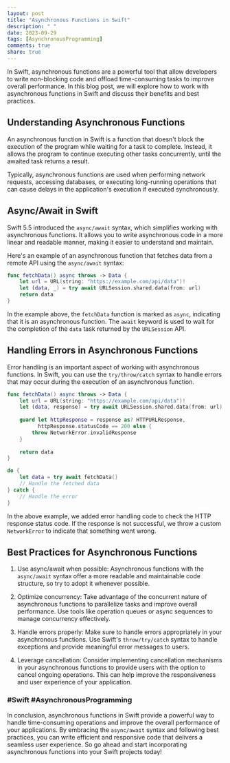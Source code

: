 ```yaml
---
layout: post
title: "Asynchronous Functions in Swift"
description: " "
date: 2023-09-29
tags: [AsynchronousProgramming]
comments: true
share: true
---
```


In Swift, asynchronous functions are a powerful tool that allow developers to write non-blocking code and offload time-consuming tasks to improve overall performance. In this blog post, we will explore how to work with asynchronous functions in Swift and discuss their benefits and best practices.

## Understanding Asynchronous Functions

An asynchronous function in Swift is a function that doesn't block the execution of the program while waiting for a task to complete. Instead, it allows the program to continue executing other tasks concurrently, until the awaited task returns a result.

Typically, asynchronous functions are used when performing network requests, accessing databases, or executing long-running operations that can cause delays in the application's execution if executed synchronously.

## Async/Await in Swift

Swift 5.5 introduced the `async/await` syntax, which simplifies working with asynchronous functions. It allows you to write asynchronous code in a more linear and readable manner, making it easier to understand and maintain.

Here's an example of an asynchronous function that fetches data from a remote API using the `async/await` syntax:

```swift
func fetchData() async throws -> Data {
    let url = URL(string: "https://example.com/api/data")!
    let (data, _) = try await URLSession.shared.data(from: url)
    return data
}
```

In the example above, the `fetchData` function is marked as `async`, indicating that it is an asynchronous function. The `await` keyword is used to wait for the completion of the `data` task returned by the `URLSession` API.

## Handling Errors in Asynchronous Functions

Error handling is an important aspect of working with asynchronous functions. In Swift, you can use the `try/throw/catch` syntax to handle errors that may occur during the execution of an asynchronous function.

```swift
func fetchData() async throws -> Data {
    let url = URL(string: "https://example.com/api/data")!
    let (data, response) = try await URLSession.shared.data(from: url)
    
    guard let httpResponse = response as? HTTPURLResponse,
          httpResponse.statusCode == 200 else {
        throw NetworkError.invalidResponse
    }
    
    return data
}

do {
    let data = try await fetchData()
    // Handle the fetched data
} catch {
    // Handle the error
}
```

In the above example, we added error handling code to check the HTTP response status code. If the response is not successful, we throw a custom `NetworkError` to indicate that something went wrong.

## Best Practices for Asynchronous Functions

1. Use async/await when possible: Asynchronous functions with the `async/await` syntax offer a more readable and maintainable code structure, so try to adopt it whenever possible.

2. Optimize concurrency: Take advantage of the concurrent nature of asynchronous functions to parallelize tasks and improve overall performance. Use tools like operation queues or async sequences to manage concurrency effectively.

3. Handle errors properly: Make sure to handle errors appropriately in your asynchronous functions. Use Swift's `throw/try/catch` syntax to handle exceptions and provide meaningful error messages to users.

4. Leverage cancellation: Consider implementing cancellation mechanisms in your asynchronous functions to provide users with the option to cancel ongoing operations. This can help improve the responsiveness and user experience of your application.

### #Swift #AsynchronousProgramming

In conclusion, asynchronous functions in Swift provide a powerful way to handle time-consuming operations and improve the overall performance of your applications. By embracing the `async/await` syntax and following best practices, you can write efficient and responsive code that delivers a seamless user experience. So go ahead and start incorporating asynchronous functions into your Swift projects today!